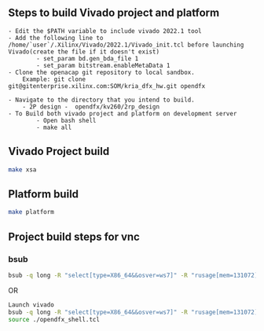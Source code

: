 ## Steps to build Vivado project and platform 
```
- Edit the $PATH variable to include vivado 2022.1 tool
- Add the following line to /home/`user`/.Xilinx/Vivado/2022.1/Vivado_init.tcl before launching Vivado(create the file if it doesn't exist)
       	- set_param bd.gen_bda_file 1
        - set_param bitstream.enableMetaData 1
- Clone the openacap git repository to local sandbox.
	Example: git clone git@gitenterprise.xilinx.com:SOM/kria_dfx_hw.git opendfx
	
- Navigate to the directory that you intend to build.
	- 2P design -  opendfx/kv260/2rp_design
- To Build both vivado project and platform on development server
        - Open bash shell 
        - make all
```

## Vivado Project build

```bash
make xsa
```

## Platform build

```bash
make platform
```

## Project build steps for vnc

### bsub 

```bash
bsub -q long -R "select[type=X86_64&&osver=ws7]" -R "rusage[mem=131072]" -M 262144000 make all
```
OR 

```bash
Launch vivado 
bsub -q long -R "select[type=X86_64&&osver=ws7]" -R "rusage[mem=131072]" -M 262144000 /proj/xbuilds/2022.1_daily_latest/installs/lin64/Vivado/2022.1/bin/vivado
source ./opendfx_shell.tcl 
```
